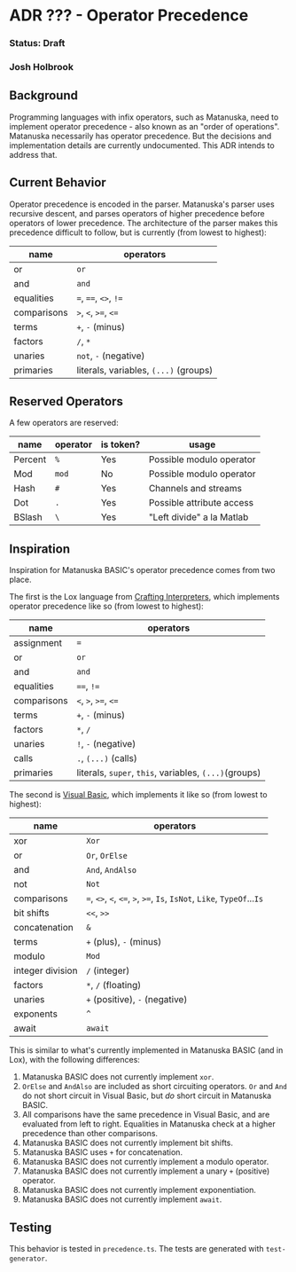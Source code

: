 # ADR ??? - Operator Precedence

### Status: Draft

### Josh Holbrook

## Background

Programming languages with infix operators, such as Matanuska, need to implement operator precedence - also known as an "order of operations". Matanuska necessarily has operator precedence. But the decisions and implementation details are currently undocumented. This ADR intends to address that.

## Current Behavior

Operator precedence is encoded in the parser. Matanuska's parser uses recursive descent, and parses operators of higher precedence before operators of lower precedence. The architecture of the parser makes this precedence difficult to follow, but is currently (from lowest to highest):

| name        | operators                             |
| ----------- | ------------------------------------- |
| or          | `or`                                  |
| and         | `and`                                 |
| equalities  | `=`, `==`, `<>`, `!=`                 |
| comparisons | `>`, `<`, `>=`, `<=`                  |
| terms       | `+`, `-` (minus)                      |
| factors     | `/`, `*`                              |
| unaries     | `not`, `-` (negative)                 |
| primaries   | literals, variables, `(...)` (groups) |

## Reserved Operators

A few operators are reserved:

| name    | operator | is token? | usage                     |
| ------- | -------- | --------- | ------------------------- |
| Percent | `%`      | Yes       | Possible modulo operator  |
| Mod     | `mod`    | No        | Possible modulo operator  |
| Hash    | `#`      | Yes       | Channels and streams      |
| Dot     | `.`      | Yes       | Possible attribute access |
| BSlash  | `\`      | Yes       | "Left divide" a la Matlab |

## Inspiration

Inspiration for Matanuska BASIC's operator precedence comes from two place.

The first is the Lox language from [Crafting Interpreters](https://craftinginterpreters.com/), which implements operator precedence like so (from lowest to highest):

| name        | operators                                             |
| ----------- | ----------------------------------------------------- |
| assignment  | `=`                                                   |
| or          | `or`                                                  |
| and         | `and`                                                 |
| equalities  | `==`, `!=`                                            |
| comparisons | `<`, `>`, `>=`, `<=`                                  |
| terms       | `+`, `-` (minus)                                      |
| factors     | `*`, `/`                                              |
| unaries     | `!`, `-` (negative)                                   |
| calls       | `.`, `(...)` (calls)                                  |
| primaries   | literals, `super`, `this`, variables, `(...)`(groups) |

The second is [Visual Basic](https://learn.microsoft.com/en-us/dotnet/visual-basic/language-reference/operators/operator-precedence), which implements it like so (from lowest to highest):

| name             | operators                                                               |
| ---------------- | ----------------------------------------------------------------------- |
| xor              | `Xor`                                                                   |
| or               | `Or`, `OrElse`                                                          |
| and              | `And`, `AndAlso`                                                        |
| not              | `Not`                                                                   |
| comparisons      | `=`, `<>`, `<`, `<=`, `>`, `>=`, `Is`, `IsNot`, `Like`, `TypeOf`...`Is` |
| bit shifts       | `<<`, `>>`                                                              |
| concatenation    | `&`                                                                     |
| terms            | `+` (plus), `-` (minus)                                                 |
| modulo           | `Mod`                                                                   |
| integer division | `/` (integer)                                                           |
| factors          | `*`, `/` (floating)                                                     |
| unaries          | `+` (positive), `-` (negative)                                          |
| exponents        | `^`                                                                     |
| await            | `await`                                                                 |

This is similar to what's currently implemented in Matanuska BASIC (and in Lox), with the following differences:

1. Matanuska BASIC does not currently implement `xor`.
2. `OrElse` and `AndAlso` are included as short circuiting operators. `Or` and `And` do not short circuit in Visual Basic, but _do_ short circuit in Matanuska BASIC.
3. All comparisons have the same precedence in Visual Basic, and are evaluated from left to right. Equalities in Matanuska check at a higher precedence than other comparisons.
4. Matanuska BASIC does not currently implement bit shifts.
5. Matanuska BASIC uses `+` for concatenation.
6. Matanuska BASIC does not currently implement a modulo operator.
7. Matanuska BASIC does not currently implement a unary `+` (positive) operator.
8. Matanuska BASIC does not currently implement exponentiation.
9. Matanuska BASIC does not currently implement `await`.

## Testing

This behavior is tested in `precedence.ts`. The tests are generated with `test-generator`.
